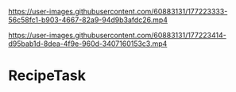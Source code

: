 

https://user-images.githubusercontent.com/60883131/177223333-56c58fc1-b903-4667-82a9-94d9b3afdc26.mp4



https://user-images.githubusercontent.com/60883131/177223414-d95bab1d-8dea-4f9e-960d-3407160153c3.mp4

# RecipeTask
